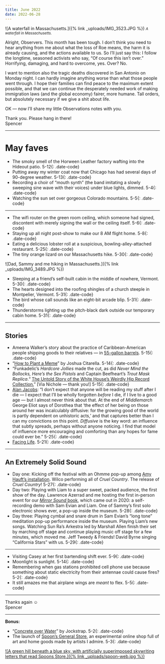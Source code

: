 ```yaml
---
title: June 2022
date: 2022-06-28
---
```


![A waterfall in Massachusetts.]({% link _uploads/IMG_3523.JPG %})
<small>*A waterfall in Massachusetts.*</small>

Alright, Observers. This month has been tough. I don’t think you need to hear anything from me about what the loss of Roe means, the harm it is already causing, and the actions available to us. So I’ll just say this: I follow the longtime, seasoned activists who say, “Of course this isn’t over.” Horrifying, damaging, and hard to overcome, yes. Over? No.

I want to mention also the tragic deaths discovered in San Antonio on Monday night. I can hardly imagine anything worse than what those people went through. I hope their families can find peace to the maximum extent possible, and that we can continue the desperately needed work of making immigration laws (and the global economy) fairer, more humane. Tall orders, but absolutely necessary if we give a shit about life.

OK — now I’ll share my little Observations notes with you.

Thank you. Please hang in there!  
Spencer

***

# May faves

* The smoky smell of the Horween Leather factory wafting into the Hideout patio. <span>5-12</span>{: .date-code}
* Putting away my winter coat now that Chicago has had several days of 90-degree weather. <span>5-13</span>{: .date-code}
* Recording a choir of “mouth synth” (the band imitating a slowly sweeping sine wave with their voices) under blue lights, dimmed. <span>5-4</span>{: .date-code}
* Watching the sun set over gorgeous Colorado mountains. <span>5-5</span>{: .date-code}

***

* The wifi router on the green room ceiling, which someone had signed, discontent with merely signing the wall or the ceiling itself. <span>5-6</span>{: .date-code}
* Staying up all night post-show to make our 8 AM flight home. <span>5-8</span>{: .date-code}
* Eating a delicious lobster roll at a suspicious, bowling-alley-attached restaurant. <span>5-25</span>{: .date-code}
* The tiny orange lizard on our Massachusetts hike. <span>5-30</span>{: .date-code}

![Dad, Sammy and me hiking in Massachusetts.]({% link _uploads/IMG_3489.JPG %})

* Sleeping at a friend’s self-built cabin in the middle of nowhere, Vermont. <span>5-30</span>{: .date-code}
* The hearts designed into the roofing shingles of a church steeple in Montpelier, Vermont. <span>5-31</span>{: .date-code}
* The bird whose call sounds like an eight-bit arcade blip. <span>5-31</span>{: .date-code}
* Thunderstorms lighting up the pitch-black dark outside our temporary cabin home. <span>5-31</span>{: .date-code}

***

## Stories

* Ameena Walker’s story about the practice of Caribbean-American people shipping goods to their relatives — in [55-gallon barrels](https://theprepared.org/features-feed/shipping-barrels). <span>5-15</span>{: .date-code}
* “[How to Plant a Meme](https://donotresearch.net/posts/how-to-plant-a-meme)” by Joshua Citarella. <span>5-14</span>{: .date-code}
* “Funkadelic’s *Hardcore Jollies* made the cut, as did *Never Mind the Bollocks, Here’s the Sex Pistols* and Captain Beefheart’s *Trout Mask Replica*.“ [The Untold Story of the White House’s Weirdly Hip Record Collection.](https://www.washingtonian.com/2022/05/03/the-untold-story-of-the-white-houses-weirdly-hip-record-collection/)” [Via Nichole — thank you!] <span>5-15</span>{: .date-code}
* [Alan Jacobs](https://blog.ayjay.org/dna/): “I don’t expect that anyone will be reading my stuff after I die — I expect that I’ll be wholly forgotten *before* I die, if I live to a good age — but I almost never think about that. At the end of *Middlemarch* George Eliot says of Dorothea that ‘the effect of her being on those around her was incalculably diffusive: for the growing good of the world is partly dependent on unhistoric acts,’ and that captures better than I can my convictions on this point. *Diffusive* is the key word: an influence that subtly spreads, perhaps without anyone noticing. I find that model of influence more encouraging and comforting than any hopes for fame could ever be.” <span>5-25</span>{: .date-code}
* [Facing Life](https://www.facing.life/). <span>5-21</span>{: .date-code}

***

## An Extremely Solid Sound

* Day one: Kicking off the festival with an Ohmme pop-up among [Amy Hauft’s installation](https://massmoca.org/event/amy-hauft/). Wilco performing all of *Cruel Country*. The release of *Cruel Country*! <span>5-27</span>{: .date-code}
* Day two: Playing with Liam to a super sweet, packed audience, the first show of the day. Lawrence Azerrad and me hosting the first in-person event for our [*Mirror Sound* book](https://mirrorsoundbook.com), which came out in 2020: a self-recording demo with Sam Evian and Liam. One of Sammy’s first solo electronic shows ever, a pop-up inside the museum. <span>5-28</span>{: .date-code}
* Day three: Playing cymbal and snare drum in Sam Evian’s “long tone” meditation pop-up performance inside the museum. Playing Liam’s new songs. Watching Sun Ra’s Arkestra led by Marshall Allen finish their set by marching off stage and continue playing music off stage for a few minutes, which moved me. Jeff Tweedy & Friends! David Byrne singing “California Stars” with us. <span>5-29</span>{: .date-code}

***

* Visiting Casey at her first bartending shift ever. <span>5-9</span>{: .date-code}
* Moonlight is sunlight. <span>5-14</span>{: .date-code}
* Remembering when gas stations prohibited cell phone use because something about static electricity from their antennae could cause fires? <span>5-2</span>{: .date-code}
* It still amazes me that airplane wings are *meant* to flex. <span>5-5</span>{: .date-code}

***

Thanks again ☺︎  
Spencer

***

**Bonus:**
* “[Concrete over Water](https://www.youtube.com/watch?v=FfXwm3jwVbI)” by Jockstrap. <span>5-2</span>{: .date-code}
* The launch of [Spoon’s General Store](https://spoonsgeneralstore.com/), an experimental online shop full of art and home goods made by artists I admire. <span>5-3</span>{: .date-code}

[![A green hill beneath a blue sky, with artificially superimposed skywriting letters that read Spoons Store.]({% link _uploads/spoon-web.jpg %})](https://spoonsgeneralstore.com/)